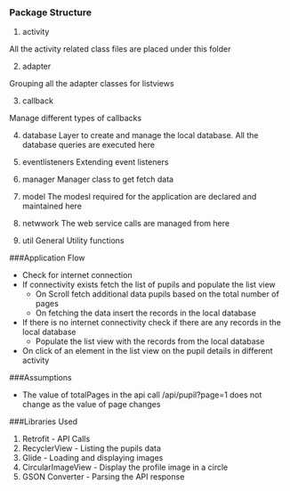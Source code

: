### Package Structure

1. activity

All the activity related class files are placed under this folder

2. adapter

Grouping all the adapter classes for listviews

3. callback

Manage different types of callbacks

4. database
Layer to create and manage the local database. All the database queries are executed here

5. eventlisteners
Extending event listeners 

6. manager
Manager class to get fetch data

7. model
The modesl required for the application are declared and maintained here

8. netwwork
The web service calls are managed from here

9. util
General Utility functions 


###Application Flow

- Check for internet connection
- If connectivity exists fetch the list of pupils and populate the list view
	- On Scroll fetch additional data pupils based on the total number of pages
	- On fetching the data insert the records in the local database
- If there is no internet connectivity check if there are any records in the local database
	- Populate the list view with the records from the local database
- On click of an element in the list view on the pupil details in different activity 

###Assumptions

- The value of totalPages in the api call /api/pupil?page=1 does not change as the value of page changes

###Libraries Used

1. Retrofit  - API Calls
2. RecyclerView - Listing the pupils data
3. Glide - Loading and displaying images
4. CircularImageView - Display the profile image in a circle
5. GSON Converter - Parsing the API response

